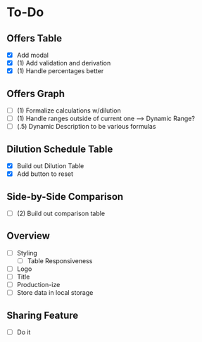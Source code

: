 # To-Do

## Offers Table
- [x] Add modal
- [x] (1) Add validation and derivation
- [x] (1) Handle percentages better

## Offers Graph
- [ ] (1) Formalize calculations w/dilution
- [ ] (1) Handle ranges outside of current one --> Dynamic Range?
- [ ] (.5) Dynamic Description to be various formulas

## Dilution Schedule Table
- [x] Build out Dilution Table 
- [x] Add button to reset

## Side-by-Side Comparison
- [ ] (2) Build out comparison table

## Overview
- [ ] Styling
  - [ ] Table Responsiveness
- [ ] Logo
- [ ] Title
- [ ] Production-ize
- [ ] Store data in local storage

## Sharing Feature
- [ ] Do it
